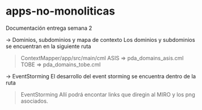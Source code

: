 # apps-no-monoliticas
Documentación entrega semana 2

-> Dominios, subdominios y mapa de contexto
Los dominios y subdominios se encuentran en la siguiente ruta
> ContextMapper/app/src/main/cml
> ASIS => pda_domains_asis.cml
> TOBE => pda_domains_tobe.cml

-> EventStorming
El desarrollo del event storming se encuentra dentro de la ruta
> EventStorming
Allí podrá encontar links que diregin al MIRO y los png asociados.